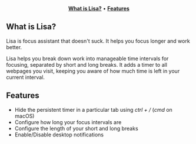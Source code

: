 <p align="center">
    <a href="#what-is-lisa?"><strong>What is Lisa?</strong></a> •
    <a href="#features"><strong>Features</strong></a>
</p>

## What is Lisa?
Lisa is focus assistant that doesn't suck. It helps you focus longer and work better.

Lisa helps you break down work into manageable time intervals for focusing,
separated by short and long breaks. It adds a timer to all webpages you visit,
keeping you aware of how much time is left in your current interval.

## Features
- Hide the persistent timer in a particular tab using *ctrl + /* (*cmd* on macOS)
- Configure how long your focus intervals are
- Configure the length of your short and long breaks
- Enable/Disable desktop notifications
